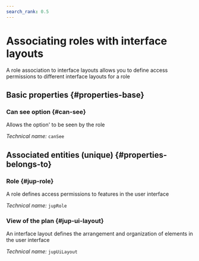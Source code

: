 ```yaml
---
search_rank: 0.5
---    
```

# Associating roles with interface layouts
<!--- THIS FILE IS GENERATED PLEASE DO NOT EDIT IT DIRECTLY --->

A role association to interface layouts allows you to define access permissions to different interface layouts for a role

<OH code="jupRoleToJupUiLayout"/>






## Basic properties {#properties-base}
    
### Can see option {#can-see}

Allows the option' to be seen by the role

*Technical name:* ```canSee```
<PH code="jupRoleToJupUiLayout:canSee"/>

    

## Associated entities (unique) {#properties-belongs-to}

### Role {#jup-role}

A role defines access permissions to features in the user interface

*Technical name:* ```jupRole```
<PH code="jupRoleToJupUiLayout:jupRole"/>

### View of the plan {#jup-ui-layout}

An interface layout defines the arrangement and organization of elements in the user interface

*Technical name:* ```jupUiLayout```
<PH code="jupRoleToJupUiLayout:jupUiLayout"/>






